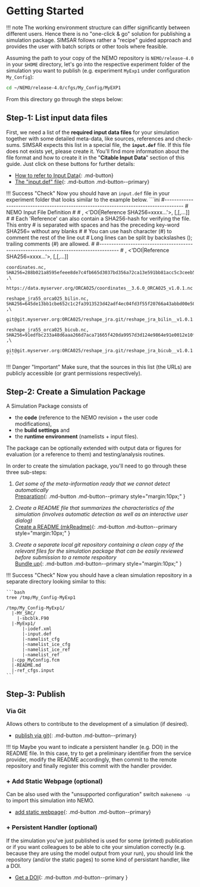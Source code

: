 # Getting Started

!!! note
    The working environment structure can differ significantly between different users. Hence there is no "one-click & go" solution for publishing a simulation package. SIMSAR follows rather a "recipe" guided approach and provides the user with batch scripts or other tools where feasible.

Assuming the path to your copy of the NEMO repository is `NEMO/release-4.0` in your `$HOME` directory, let's go into the respective experiment folder of the simulation you want to publish (e.g. experiment `MyExp1` under configuration `My_Config`):

```bash
cd ~/NEMO/release-4.0/cfgs/My_Config/MyEXP1
```

From this directory go through the steps below:

## Step-1: List input data files
First, we need a list of the **required input data files** for your simulation together with some detailed meta-data, like sources, references and check-sums. SIMSAR expects this list in a special file, the **`input.def`** file. If this file does not exists yet, please create it. You'll find more information about the file format and how to create it in the "**Citable Input Data**" section of this guide. Just click on these buttons for further details:

* [How to refer to Input Data](){: .md-button}
* [The "input.def" file](){: .md-button  .md-button--primary}

!!! Success "Check"
    Now you should have an `input.def` file in your experiment folder that looks similar to the example below. 
    ```ini
    #--------------------------------------------------------------------------------------
    # NEMO Input File Definition
    #
    # <NEMO-FileName>, <'DOI|Reference SHA256=xxxx...'>, <URI>[,<URI>[,...]]
    #
    #    Each 'Reference' can also contain a SHA256-hash for verifying the file. This entry
    #    is separated with spaces and has the preceding key-word SHA256= without any blanks
    #
    #    You can use hash character (#) to comment the rest of the line out
    #    Long lines can be split by backslashes (\); trailing comments (#) are allowed.
    #
    #--------------------------------------------------------------------------------------
    # <NEMO-FileName>,  <'DOI|Reference SHA256=xxxx...'>,  <URI>[,<URI>[,...]]

    coordinates.nc,                SHA256=288b021a8595efeee8de7c4fb665d3037bd356a72ca13e591bb81acc5c3ceeb5 ,\
                                   https://data.myserver.org/ORCA025/coordinates__3.6.0_ORCA025_v1.0.1.nc
    
    reshape_jra55_orca025_bilin.nc, SHA256=645de13bb1cbe652c1c2fa3913523d42adf4ec04fd3f55f20766a43abbd00e50 ,\
                                    git@git.myserver.org:ORCA025/reshape_jra.git/reshape_jra_bilin__v1.0.1.nc
    
    reshape_jra55_orca025_bicub.nc, SHA256=91edfbc233a48d6aaa266d7aca71665f420da9957d3d124e9864e91e0012e10f ,\
                                    git@git.myserver.org:ORCA025/reshape_jra.git/reshape_jra_bicub__v1.0.1.nc
    ```

!!! Danger "Important"
	Make sure, that the sources in this list (the URLs) are publicly accessible (or grant permissions respectively).





## Step-2: Create a Simulation Package

A Simulation Package consists of 

* the **code** (reference to the NEMO revision + the user code modifications), 
* the **build settings** and 
* the **runtime environment** (namelists + input files). 

The package can be optionally extended with output data or figures for evaluation (or a reference to them) and testing/analysis routines.

<!--//<img src="img/simsar_SimulationPackage.png" alt="simsar_SimulationPackage" style="zoom:67%;" />//-->

In order to create the simulation package, you'll need to go through these three sub-steps:

1. *Get some of the meta-information ready that we cannot detect automatically*  
   [Preparation](){: .md-button  .md-button--primary style="margin:10px;" }  


2. *Create a README file that summarizes the characteristics of the simulation (involves automatic detection as well as an interactive user dialog)*  
   [Create a README (mkReadme)](){: .md-button  .md-button--primary style="margin:10px;" }  


3. *Create a separate local git repository containing a clean copy of the relevant files for the simulation package that can be easily reviewed before submission to a remote respoitory*  
   [Bundle up](){: .md-button  .md-button--primary style="margin:10px;" }








!!! Success "Check"
    Now you should have a clean simulation repository in a separate directory looking similar to this:

    ```bash
    tree /tmp/My_Config-MyExp1
    
    /tmp/My_Config-MyExp1/
      |-MY_SRC/
        |-sbcblk.F90
      |-MyExp1/
          |-iodef.xml
          |-input.def
          |-namelist_cfg
          |-namelist_ice_cfg
          |-namelist_ice_ref
          |-namelist_ref
      |-cpp_MyConfig.fcm
      |-README.md
      |-ref_cfgs.input
    ```



## Step-3: Publish
### Via Git

Allows others to contribute to the development of a simulation (if desired).

- [publish via git](){: .md-button  .md-button--primary}

!!! tip
    Maybe you want to indicate a persistent handler (e.g. DOI) in the README file. In this case, try to get a preliminary identifier from the service provider, modify the README accordingly, then commit to the remote repository and finally register this commit with the handler provider.

### + Add Static Webpage (optional)

Can be also used with the "unsupported configuration" switch `makenemo -u` to import this simulation into NEMO.

* [add static webpage](){: .md-button .md-button--primary}



### + Persistent Handler (optional)

If the simulation you've just published is used for some (printed) publication or if you want colleagues to be able to cite your simulation correctly (e.g. because they are using the model output from your run), you should link the repository (and/or the static pages) to some kind of persistant handler, like a DOI. 

* [Get a DOI](){: .md-button .md-button--primary }